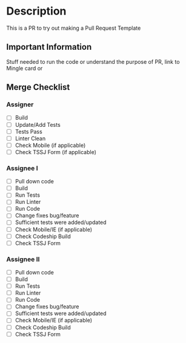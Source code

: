 # Description
This is a PR to try out making a Pull Request Template

## Important Information
Stuff needed to run the code or understand the purpose of PR, link to Mingle card or

## Merge Checklist
### Assigner
- [ ] Build
- [ ] Update/Add Tests
- [ ] Tests Pass
- [ ] Linter Clean
- [ ] Check Mobile (if applicable)
- [ ] Check TSSJ Form (if applicable)

### Assignee I
- [ ] Pull down code
- [ ] Build
- [ ] Run Tests
- [ ] Run Linter
- [ ] Run Code
- [ ] Change fixes bug/feature
- [ ] Sufficient tests were added/updated
- [ ] Check Mobile/IE (if applicable)
- [ ] Check Codeship Build
- [ ] Check TSSJ Form

### Assignee II
- [ ] Pull down code
- [ ] Build
- [ ] Run Tests
- [ ] Run Linter
- [ ] Run Code
- [ ] Change fixes bug/feature
- [ ] Sufficient tests were added/updated
- [ ] Check Mobile/IE (if applicable)
- [ ] Check Codeship Build
- [ ] Check TSSJ Form